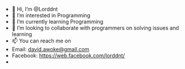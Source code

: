 - 👋 Hi, I’m @Lorddnt
- 👀 I’m interested in Programming
- 🌱 I’m currently learning Programming
- 💞️ I’m looking to collaborate with programmers on solving issues and learning
- 📫 You can reach me on 
- Email: david.awoke@gmail.com
- Facebook: https://web.facebook.com/lorddnt/
- 

<!---
Lorddnt/Lorddnt is a ✨ special ✨ repository because its `README.md` (this file) appears on your GitHub profile.
You can click the Preview link to take a look at your changes.
--->
